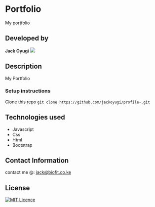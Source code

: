 # Portfolio
My portfolio
## Developed by
**Jack Oyugi** ![](https://img.shields.io/badge/Programmer-Verified-brightgreen.svg)
## Description
My Portfolio


  
### Setup instructions

 Clone this repo ``git clone https://github.com/jackoyugi/profile-.git``

## Technologies used
- Javascript
- Css
- Html
- Bootstrap


## Contact Information
 contact me @: jack@biofit.co.ke
## License
[![MIT Licence](https://badges.frapsoft.com/os/mit/mit-125x28.png?v=103)](https://github.com/jackoyugi/profile-/blob/master/LICENSE)

